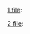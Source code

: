 
<p><a href="pdf/1.pdf" target="_blank">1 file</a>:</p>
<p><a href="pdf/2.pdf" target="_blank">2 file</a>:</p>


